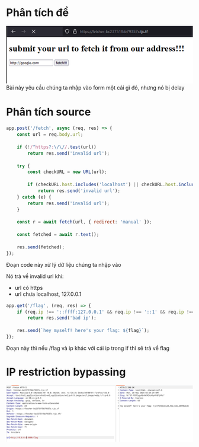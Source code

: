 # Phân tích đề
![alt text](image.png)
Bài này yêu cầu chúng ta nhập vào form một cái gì đó, nhưng nó bị delay
# Phân tích source

```js
app.post('/fetch', async (req, res) => {
    const url = req.body.url;

    if (!/^https?:\/\//.test(url))
        return res.send('invalid url');

    try {
        const checkURL = new URL(url);

        if (checkURL.host.includes('localhost') || checkURL.host.includes('127.0.0.1'))
            return res.send('invalid url');
    } catch (e) {
        return res.send('invalid url');
    }

    const r = await fetch(url, { redirect: 'manual' });

    const fetched = await r.text();

    res.send(fetched);
});
```

Đoạn code này xử lý dữ liệu chúng ta nhập vào

Nó trả về invalid url khi:
- url có https
- url chưa localhost, 127.0.0.1

```js
app.get('/flag', (req, res) => {
    if (req.ip !== '::ffff:127.0.0.1' && req.ip !== '::1' && req.ip !== '127.0.0.1')
        return res.send('bad ip');

    res.send(`hey myself! here's your flag: ${flag}`);
});
```

Đoạn này thì nếu /flag và ip khác với cái ip trong if thì sẽ trả về flag

# IP restriction bypassing

![alt text](image-1.png)